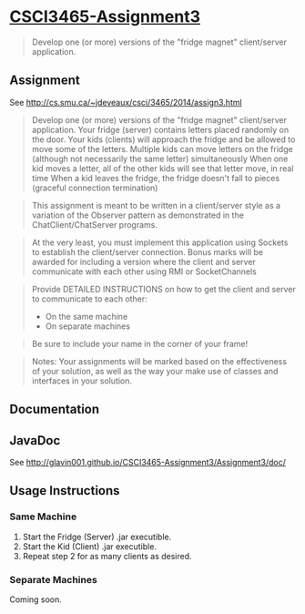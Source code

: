 [CSCI3465-Assignment3](https://github.com/Glavin001/CSCI3465-Assignment3/)
====================

> Develop one (or more) versions of the "fridge magnet" client/server application.

## Assignment

See http://cs.smu.ca/~jdeveaux/csci/3465/2014/assign3.html

> Develop one (or more) versions of the "fridge magnet" client/server application.
Your fridge (server) contains letters placed randomly on the door.
Your kids (clients) will approach the fridge and be allowed to move some of the letters.
Multiple kids can move letters on the fridge (although not necessarily the same letter) simultaneously
When one kid moves a letter, all of the other kids will see that letter move, in real time
When a kid leaves the fridge, the fridge doesn't fall to pieces (graceful connection termination)

> This assignment is meant to be written in a client/server style as a variation of the Observer pattern as demonstrated in the ChatClient/ChatServer programs.

> At the very least, you must implement this application using Sockets to establish the client/server connection.
Bonus marks will be awarded for including a version where the client and server communicate with each other using RMI or SocketChannels

> Provide DETAILED INSTRUCTIONS on how to get the client and server to communicate to each other:
> - On the same machine
> - On separate machines

> Be sure to include your name in the corner of your frame! 

> Notes:
> Your assignments will be marked based on the effectiveness of your solution, as well as the way your make use of classes and interfaces in your solution.


## Documentation

## JavaDoc 

See http://glavin001.github.io/CSCI3465-Assignment3/Assignment3/doc/

## Usage Instructions

### Same Machine

1. Start the Fridge (Server) .jar executible.
2. Start the Kid (Client) .jar executible.
3. Repeat step 2 for as many clients as desired.

### Separate Machines

Coming soon.
